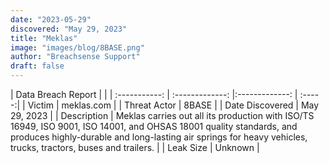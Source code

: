 ```yaml
---
date: "2023-05-29"
discovered: "May 29, 2023"
title: "Meklas"
image: "images/blog/8BASE.png"
author: "Breachsense Support"
draft: false
---
```


| Data Breach Report           |              | 
| :-----------: | :-------------:     |:-------------:    | :-----:|
| Victim      | meklas.com      | 
| Threat Actor      | 8BASE      | 
| Date Discovered      | May 29, 2023      | 
| Description      | Meklas carries out all its production with ISO/TS 16949, ISO 9001, ISO 14001, and OHSAS 18001 quality standards, and produces highly-durable and long-lasting air springs for heavy vehicles, trucks, tractors, buses and trailers.      | 
| Leak Size      | Unknown      | 

